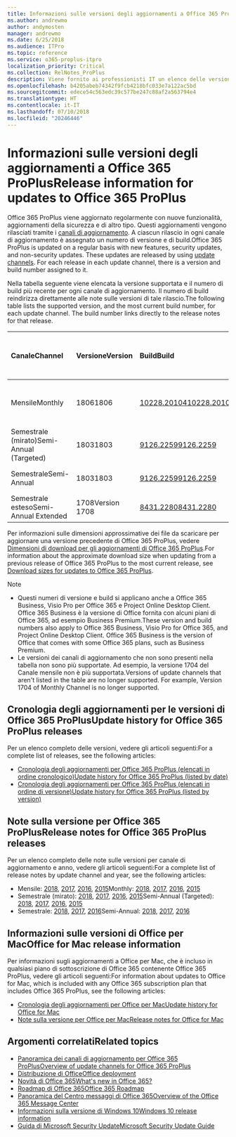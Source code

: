```yaml
---
title: Informazioni sulle versioni degli aggiornamenti a Office 365 ProPlus
ms.author: andrewmo
author: andymosten
manager: andrewmo
ms.date: 6/25/2018
ms.audience: ITPro
ms.topic: reference
ms.service: o365-proplus-itpro
localization_priority: Critical
ms.collection: RelNotes_ProPlus
description: Viene fornito ai professionisti IT un elenco delle versioni più recenti per Office 365 ProPlus per ciascun canale di aggiornamenti e collegamenti alle note sulle versioni e alla cronologia degli aggiornamenti
ms.openlocfilehash: b4205abeb74342f9fcb4218bfc033e7a122ac5bd
ms.sourcegitcommit: edece54c563edc39c577be247c88af2a563794e4
ms.translationtype: HT
ms.contentlocale: it-IT
ms.lasthandoff: 07/10/2018
ms.locfileid: "20246446"
---
```

# <a name="release-information-for-updates-to-office-365-proplus"></a><span data-ttu-id="ec6f4-103">Informazioni sulle versioni degli aggiornamenti a Office 365 ProPlus</span><span class="sxs-lookup"><span data-stu-id="ec6f4-103">Release information for updates to Office 365 ProPlus</span></span>

<span data-ttu-id="ec6f4-p101">Office 365 ProPlus viene aggiornato regolarmente con nuove funzionalità, aggiornamenti della sicurezza e di altro tipo. Questi aggiornamenti vengono rilasciati tramite i [canali di aggiornamento](https://docs.microsoft.com/deployoffice/overview-of-update-channels-for-office-365-proplus). A ciascun rilascio in ogni canale di aggiornamento è assegnato un numero di versione e di build.</span><span class="sxs-lookup"><span data-stu-id="ec6f4-p101">Office 365 ProPlus is updated on a regular basis with new features, security updates, and non-security updates. These updates are released by using [update channels](https://docs.microsoft.com/deployoffice/overview-of-update-channels-for-office-365-proplus). For each release in each update channel, there is a version and build number assigned to it.</span></span> 

<span data-ttu-id="ec6f4-p102">Nella tabella seguente viene elencata la versione supportata e il numero di build più recente per ogni canale di aggiornamento. Il numero di build reindirizza direttamente alle note sulle versioni di tale rilascio.</span><span class="sxs-lookup"><span data-stu-id="ec6f4-p102">The following table lists the supported version, and the most current build number, for each update channel. The build number links directly to the release notes for that release.</span></span> 

  
|<span data-ttu-id="ec6f4-109">**Canale**</span><span class="sxs-lookup"><span data-stu-id="ec6f4-109">**Channel**</span></span>|<span data-ttu-id="ec6f4-110">**Versione**</span><span class="sxs-lookup"><span data-stu-id="ec6f4-110">**Version**</span></span>|<span data-ttu-id="ec6f4-111">**Build**</span><span class="sxs-lookup"><span data-stu-id="ec6f4-111">**Build**</span></span>|<span data-ttu-id="ec6f4-112">**Data di rilascio**</span><span class="sxs-lookup"><span data-stu-id="ec6f4-112">**Release date**</span></span>|<span data-ttu-id="ec6f4-113">**Versione corrente fino a**</span><span class="sxs-lookup"><span data-stu-id="ec6f4-113">**Current version supported until**</span></span>|
|:-----|:-----|:-----|:-----|:-----|
|<span data-ttu-id="ec6f4-114">Mensile</span><span class="sxs-lookup"><span data-stu-id="ec6f4-114">Monthly</span></span>  <br/> |<span data-ttu-id="ec6f4-115">1806</span><span class="sxs-lookup"><span data-stu-id="ec6f4-115">1806</span></span>  <br/> |[<span data-ttu-id="ec6f4-116">10228.20104</span><span class="sxs-lookup"><span data-stu-id="ec6f4-116">10228.20104</span></span>](monthly-channel-2018.md#version-1806-july-10)  <br/> | <span data-ttu-id="ec6f4-117">10 luglio 2018</span><span class="sxs-lookup"><span data-stu-id="ec6f4-117">July 10, 2018</span></span>  <br/> |<span data-ttu-id="ec6f4-118">Viene rilasciata la versione 1807</span><span class="sxs-lookup"><span data-stu-id="ec6f4-118">Version 1807 is released</span></span> <br/>|
|<span data-ttu-id="ec6f4-119">Semestrale (mirato)</span><span class="sxs-lookup"><span data-stu-id="ec6f4-119">Semi-Annual (Targeted)</span></span>  <br/> |<span data-ttu-id="ec6f4-120">1803</span><span class="sxs-lookup"><span data-stu-id="ec6f4-120">1803</span></span>  <br/> |[<span data-ttu-id="ec6f4-121">9126.2259</span><span class="sxs-lookup"><span data-stu-id="ec6f4-121">9126.2259</span></span>](semi-annual-channel-targeted-2018.md#version-1803-july-10)  <br/> | <span data-ttu-id="ec6f4-122">10 luglio 2018</span><span class="sxs-lookup"><span data-stu-id="ec6f4-122">July 10, 2018</span></span>  <br/> |<span data-ttu-id="ec6f4-123">11 settembre 2018</span><span class="sxs-lookup"><span data-stu-id="ec6f4-123">September 11, 2018</span></span> <br/>|
|<span data-ttu-id="ec6f4-124">Semestrale</span><span class="sxs-lookup"><span data-stu-id="ec6f4-124">Semi-Annual</span></span> <br/> |<span data-ttu-id="ec6f4-125">1803</span><span class="sxs-lookup"><span data-stu-id="ec6f4-125">1803</span></span>  <br/> | [<span data-ttu-id="ec6f4-126">9126.2259</span><span class="sxs-lookup"><span data-stu-id="ec6f4-126">9126.2259</span></span>](semi-annual-channel-2018.md#version-1803-july-10) <br/> |<span data-ttu-id="ec6f4-127">10 luglio 2018</span><span class="sxs-lookup"><span data-stu-id="ec6f4-127">July 10, 2018</span></span>  <br/> |<span data-ttu-id="ec6f4-128">11 settembre 2018</span><span class="sxs-lookup"><span data-stu-id="ec6f4-128">September 11, 2018</span></span> <br/>|
|<span data-ttu-id="ec6f4-129">Semestrale esteso</span><span class="sxs-lookup"><span data-stu-id="ec6f4-129">Semi-Annual Extended</span></span> <br/> |<span data-ttu-id="ec6f4-130">1708</span><span class="sxs-lookup"><span data-stu-id="ec6f4-130">Version 1708</span></span>  <br/> |[<span data-ttu-id="ec6f4-131">8431.2280</span><span class="sxs-lookup"><span data-stu-id="ec6f4-131">8431.2280</span></span>](semi-annual-channel-2018.md#version-1708-july-10)  <br/> | <span data-ttu-id="ec6f4-132">10 luglio 2018</span><span class="sxs-lookup"><span data-stu-id="ec6f4-132">July 10, 2018</span></span>  <br/> |<span data-ttu-id="ec6f4-133">12 marzo 2019</span><span class="sxs-lookup"><span data-stu-id="ec6f4-133">March 12, 2019</span></span> <br/>|

<span data-ttu-id="ec6f4-134">Per informazioni sulle dimensioni approssimative dei file da scaricare per aggiornare una versione precedente di Office 365 ProPlus, vedere [Dimensioni di download per gli aggiornamenti di Office 365 ProPlus](download-sizes-office365-proplus-updates.md).</span><span class="sxs-lookup"><span data-stu-id="ec6f4-134">For information about the approximate download size when updating from a previous release of Office 365 ProPlus to the most current release, see [Download sizes for updates to Office 365 ProPlus](download-sizes-office365-proplus-updates.md).</span></span>

> [!NOTE]
> - <span data-ttu-id="ec6f4-p103">Questi numeri di versione e build si applicano anche a Office 365 Business, Visio Pro per Office 365 e Project Online Desktop Client. Office 365 Business è la versione di Office fornita con alcuni piani di Office 365, ad esempio Business Premium.</span><span class="sxs-lookup"><span data-stu-id="ec6f4-p103">These version and build numbers also apply to Office 365 Business, Visio Pro for Office 365, and Project Online Desktop Client. Office 365 Business is the version of Office that comes with some Office 365 plans, such as Business Premium.</span></span>
> - <span data-ttu-id="ec6f4-p104">Le versioni dei canali di aggiornamento che non sono presenti nella tabella non sono più supportate. Ad esempio, la versione 1704 del Canale mensile non è più supportata.</span><span class="sxs-lookup"><span data-stu-id="ec6f4-p104">Versions of update channels that aren't listed in the table are no longer supported. For example, Version 1704 of Monthly Channel is no longer supported.</span></span> 


## <a name="update-history-for-office-365-proplus-releases"></a><span data-ttu-id="ec6f4-139">Cronologia degli aggiornamenti per le versioni di Office 365 ProPlus</span><span class="sxs-lookup"><span data-stu-id="ec6f4-139">Update history for Office 365 ProPlus releases</span></span>

<span data-ttu-id="ec6f4-140">Per un elenco completo delle versioni, vedere gli articoli seguenti:</span><span class="sxs-lookup"><span data-stu-id="ec6f4-140">For a complete list of releases, see the following articles:</span></span>
 - [<span data-ttu-id="ec6f4-141">Cronologia degli aggiornamenti per Office 365 ProPlus (elencati in ordine cronologico)</span><span class="sxs-lookup"><span data-stu-id="ec6f4-141">Update history for Office 365 ProPlus (listed by date)</span></span>](update-history-office365-proplus-by-date.md)
 - [<span data-ttu-id="ec6f4-142">Cronologia degli aggiornamenti per Office 365 ProPlus (elencati in ordine di versione)</span><span class="sxs-lookup"><span data-stu-id="ec6f4-142">Update history for Office 365 ProPlus (listed by version)</span></span>](update-history-office365-proplus-by-version.md)

## <a name="release-notes-for-office-365-proplus-releases"></a><span data-ttu-id="ec6f4-143">Note sulla versione per Office 365 ProPlus</span><span class="sxs-lookup"><span data-stu-id="ec6f4-143">Release notes for Office 365 ProPlus releases</span></span>

<span data-ttu-id="ec6f4-144">Per un elenco completo delle note sulle versioni per canale di aggiornamento e anno, vedere gli articoli seguenti:</span><span class="sxs-lookup"><span data-stu-id="ec6f4-144">For a complete list of release notes by update channel and year, see the following articles:</span></span>
 - <span data-ttu-id="ec6f4-145">Mensile: [2018](monthly-channel-2018.md), [2017](monthly-channel-2017.md), [2016](monthly-channel-2016.md), [2015](monthly-channel-2015.md)</span><span class="sxs-lookup"><span data-stu-id="ec6f4-145">Monthly: [2018](monthly-channel-2018.md), [2017](monthly-channel-2017.md), [2016](monthly-channel-2016.md), [2015](monthly-channel-2015.md)</span></span>
 - <span data-ttu-id="ec6f4-146">Semestrale (mirato): [2018](semi-annual-channel-targeted-2018.md), [2017](semi-annual-channel-targeted-2017.md), [2016](semi-annual-channel-targeted-2016.md), [2015](semi-annual-channel-targeted-2015.md)</span><span class="sxs-lookup"><span data-stu-id="ec6f4-146">Semi-Annual (Targeted): [2018](semi-annual-channel-targeted-2018.md), [2017](semi-annual-channel-targeted-2017.md), [2016](semi-annual-channel-targeted-2016.md), [2015](semi-annual-channel-targeted-2015.md)</span></span>
 - <span data-ttu-id="ec6f4-147">Semestrale: [2018](semi-annual-channel-2018.md), [2017](semi-annual-channel-2017.md), [2016](semi-annual-channel-2016.md)</span><span class="sxs-lookup"><span data-stu-id="ec6f4-147">Semi-Annual: [2018](semi-annual-channel-2018.md), [2017](semi-annual-channel-2017.md), [2016](semi-annual-channel-2016.md)</span></span>

## <a name="office-for-mac-release-information"></a><span data-ttu-id="ec6f4-148">Informazioni sulle versioni di Office per Mac</span><span class="sxs-lookup"><span data-stu-id="ec6f4-148">Office for Mac release information</span></span>

<span data-ttu-id="ec6f4-149">Per informazioni sugli aggiornamenti a Office per Mac, che è incluso in qualsiasi piano di sottoscrizione di Office 365 contenente Office 365 ProPlus, vedere gli articoli seguenti:</span><span class="sxs-lookup"><span data-stu-id="ec6f4-149">For information about updates to Office for Mac, which is included with any Office 365 subscription plan that includes Office 365 ProPlus, see the following articles:</span></span>
 - [<span data-ttu-id="ec6f4-150">Cronologia degli aggiornamenti per Office per Mac</span><span class="sxs-lookup"><span data-stu-id="ec6f4-150">Update history for Office for Mac</span></span>](update-history-office-for-mac.md)
 - [<span data-ttu-id="ec6f4-151">Note sulla versione per Office per Mac</span><span class="sxs-lookup"><span data-stu-id="ec6f4-151">Release notes for Office for Mac</span></span>](release-notes-office-for-mac.md)


## <a name="related-topics"></a><span data-ttu-id="ec6f4-152">Argomenti correlati</span><span class="sxs-lookup"><span data-stu-id="ec6f4-152">Related topics</span></span>

- [<span data-ttu-id="ec6f4-153">Panoramica dei canali di aggiornamento per Office 365 ProPlus</span><span class="sxs-lookup"><span data-stu-id="ec6f4-153">Overview of update channels for Office 365 ProPlus</span></span>](https://docs.microsoft.com/deployoffice/overview-of-update-channels-for-office-365-proplus)
- [<span data-ttu-id="ec6f4-154">Distribuzione di Office</span><span class="sxs-lookup"><span data-stu-id="ec6f4-154">Office deployment</span></span>](https://docs.microsoft.com/deployoffice/)
- [<span data-ttu-id="ec6f4-155">Novità di Office 365</span><span class="sxs-lookup"><span data-stu-id="ec6f4-155">What's new in Office 365?</span></span>](https://support.office.com/article/95c8d81d-08ba-42c1-914f-bca4603e1426)
- [<span data-ttu-id="ec6f4-156">Roadmap di Office 365</span><span class="sxs-lookup"><span data-stu-id="ec6f4-156">Office 365 Roadmap</span></span>](https://products.office.com/business/office-365-roadmap)
- [<span data-ttu-id="ec6f4-157">Panoramica del Centro messaggi di Office 365</span><span class="sxs-lookup"><span data-stu-id="ec6f4-157">Overview of the Office 365 Message Center</span></span>](https://support.office.com/article/38fb3333-bfcc-4340-a37b-deda509c2093)
- [<span data-ttu-id="ec6f4-158">Informazioni sulla versione di Windows 10</span><span class="sxs-lookup"><span data-stu-id="ec6f4-158">Windows 10 release information</span></span>](https://www.microsoft.com/itpro/windows-10/release-information)
- [<span data-ttu-id="ec6f4-159">Guida di Microsoft Security Update</span><span class="sxs-lookup"><span data-stu-id="ec6f4-159">Microsoft Security Update Guide</span></span>](https://portal.msrc.microsoft.com/)